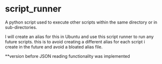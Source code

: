# script_runner
A python script used to execute other scripts within the same directory or in sub-directories.

I will create an alias for this in Ubuntu and use this script runner to run any future scripts. this is to avoid creating a different alias 
for each script i create in the future and avoid a bloated alias file.

**version before JSON reading functionality was implemented
